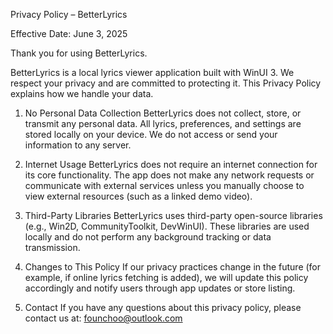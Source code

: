 Privacy Policy – BetterLyrics

Effective Date: June 3, 2025

Thank you for using BetterLyrics.

BetterLyrics is a local lyrics viewer application built with WinUI 3. We respect your privacy and are committed to protecting it. This Privacy Policy explains how we handle your data.

1. No Personal Data Collection
BetterLyrics does not collect, store, or transmit any personal data. All lyrics, preferences, and settings are stored locally on your device. We do not access or send your information to any server.

2. Internet Usage
BetterLyrics does not require an internet connection for its core functionality. The app does not make any network requests or communicate with external services unless you manually choose to view external resources (such as a linked demo video).

3. Third-Party Libraries
BetterLyrics uses third-party open-source libraries (e.g., Win2D, CommunityToolkit, DevWinUI). These libraries are used locally and do not perform any background tracking or data transmission.

4. Changes to This Policy
If our privacy practices change in the future (for example, if online lyrics fetching is added), we will update this policy accordingly and notify users through app updates or store listing.

5. Contact
If you have any questions about this privacy policy, please contact us at: founchoo@outlook.com
